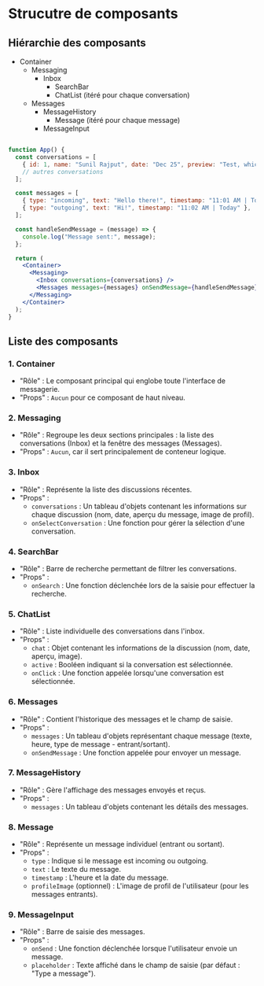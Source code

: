 # Strucutre de composants

## Hiérarchie des composants
* Container
    * Messaging
        * Inbox
            * SearchBar
            * ChatList (itéré pour chaque conversation)
    * Messages
        * MessageHistory
            * Message (itéré pour chaque message)
        * MessageInput

```jsx

function App() {
  const conversations = [
    { id: 1, name: "Sunil Rajput", date: "Dec 25", preview: "Test, which is a new approach...", profileImage: "https://ptetutorials.com/images/user-profile.png" },
    // autres conversations
  ];

  const messages = [
    { type: "incoming", text: "Hello there!", timestamp: "11:01 AM | Today", profileImage: "https://ptetutorials.com/images/user-profile.png" },
    { type: "outgoing", text: "Hi!", timestamp: "11:02 AM | Today" },
  ];

  const handleSendMessage = (message) => {
    console.log("Message sent:", message);
  };

  return (
    <Container>
      <Messaging>
        <Inbox conversations={conversations} />
        <Messages messages={messages} onSendMessage={handleSendMessage} />
      </Messaging>
    </Container>
  );
}
```

## Liste des composants

### 1. Container
- "Rôle" : Le composant principal qui englobe toute l'interface de messagerie.
- "Props" : `Aucun` pour ce composant de haut niveau.

### 2. Messaging
- "Rôle" : Regroupe les deux sections principales : la liste des conversations (Inbox) et la fenêtre des messages (Messages).
- "Props" : `Aucun`, car il sert principalement de conteneur logique.

### 3. Inbox
- "Rôle" : Représente la liste des discussions récentes.
- "Props" :
    * `conversations` : Un tableau d'objets contenant les informations sur chaque discussion (nom, date, aperçu du message, image de profil).
    * `onSelectConversation` : Une fonction pour gérer la sélection d'une conversation.

### 4. SearchBar
- "Rôle" : Barre de recherche permettant de filtrer les conversations.
- "Props" :
    * `onSearch` : Une fonction déclenchée lors de la saisie pour effectuer la recherche.

### 5. ChatList
- "Rôle" : Liste individuelle des conversations dans l'inbox.
- "Props" :
    * `chat` : Objet contenant les informations de la discussion (nom, date, aperçu, image).
    * `active` : Booléen indiquant si la conversation est sélectionnée.
    * `onClick` : Une fonction appelée lorsqu'une conversation est sélectionnée.

### 6. Messages
- "Rôle" : Contient l'historique des messages et le champ de saisie.
- "Props" :
    * `messages` : Un tableau d'objets représentant chaque message (texte, heure, type de message - entrant/sortant).
    * `onSendMessage` : Une fonction appelée pour envoyer un message.

### 7. MessageHistory
- "Rôle" : Gère l'affichage des messages envoyés et reçus.
- "Props" :
    * `messages` : Un tableau d'objets contenant les détails des messages.

### 8. Message
- "Rôle" : Représente un message individuel (entrant ou sortant).
- "Props" :
    * `type` : Indique si le message est incoming ou outgoing.
    * `text` : Le texte du message.
    * `timestamp` : L'heure et la date du message.
    * `profileImage` (optionnel) : L'image de profil de l'utilisateur (pour les messages entrants).

### 9. MessageInput
- "Rôle" : Barre de saisie des messages.
- "Props" :
    * `onSend` : Une fonction déclenchée lorsque l'utilisateur envoie un message.
    * `placeholder` : Texte affiché dans le champ de saisie (par défaut : "Type a message").




